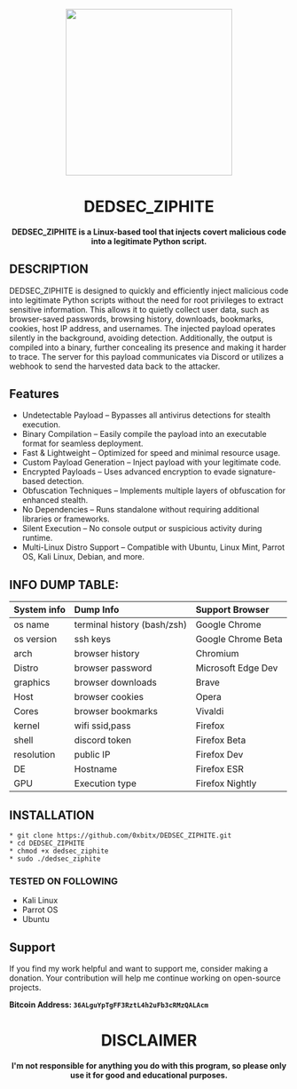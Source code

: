 
<p align="center">
<img src="https://media3.giphy.com/media/v1.Y2lkPTc5MGI3NjExNDFoeGloNGlvcGJ0a3N1c284NGZ2cGZxeHNsam1lZWYzbTU1YWR1cCZlcD12MV9pbnRlcm5hbF9naWZfYnlfaWQmY3Q9Zw/3o6UB6UhHHcjuzmcyk/giphy.gif", width="300">
</p>
<h1 align="center"> DEDSEC_ZIPHITE</h1>
<h4 align="center">DEDSEC_ZIPHITE is a Linux-based tool that injects covert malicious code into a legitimate Python script.</h4>

## DESCRIPTION
DEDSEC_ZIPHITE is designed to quickly and efficiently inject malicious code into legitimate Python scripts without the need for root privileges to extract sensitive information. This allows it to quietly collect user data, such as browser-saved passwords, browsing history, downloads, bookmarks, cookies, host IP address, and usernames. The injected payload operates silently in the background, avoiding detection. Additionally, the output is compiled into a binary, further concealing its presence and making it harder to trace. The server for this payload communicates via Discord or utilizes a webhook to send the harvested data back to the attacker.

## Features

  * Undetectable Payload – Bypasses all antivirus detections for stealth execution.
  * Binary Compilation – Easily compile the payload into an executable format for seamless deployment.
  * Fast & Lightweight – Optimized for speed and minimal resource usage.
  * Custom Payload Generation – Inject payload with your legitimate code.
  * Encrypted Payloads – Uses advanced encryption to evade signature-based detection.
  * Obfuscation Techniques – Implements multiple layers of obfuscation for enhanced stealth.
  * No Dependencies – Runs standalone without requiring additional libraries or frameworks.
  * Silent Execution – No console output or suspicious activity during runtime.
  * Multi-Linux Distro Support – Compatible with Ubuntu, Linux Mint, Parrot OS, Kali Linux, Debian, and more.

## INFO DUMP TABLE:
  
| System info |  Dump Info       | Support Browser   | 
|:------------|:-----------------|:-------------------|
| os name     | terminal history (bash/zsh) | Google Chrome      | 
| os version  | ssh keys         | Google Chrome Beta | 
| arch        | browser history  | Chromium           |   
| Distro      | browser password | Microsoft Edge Dev | 
| graphics    | browser downloads| Brave              | 
| Host        | browser cookies  | Opera              |
| Cores       | browser bookmarks| Vivaldi            |
| kernel      | wifi ssid,pass   | Firefox            |
| shell       | discord token    | Firefox Beta       |
| resolution  | public IP        | Firefox Dev        |
| DE          | Hostname         | Firefox ESR        |
| GPU         | Execution type   | Firefox Nightly    |

## INSTALLATION 
    * git clone https://github.com/0xbitx/DEDSEC_ZIPHITE.git
    * cd DEDSEC_ZIPHITE
    * chmod +x dedsec_ziphite
    * sudo ./dedsec_ziphite

### TESTED ON FOLLOWING
* Kali Linux 
* Parrot OS
* Ubuntu

## Support

If you find my work helpful and want to support me, consider making a donation. Your contribution will help me continue working on open-source projects.

**Bitcoin Address: `36ALguYpTgFF3RztL4h2uFb3cRMzQALAcm`**

<h1 align="center"> DISCLAIMER </h1>

<h4 align="center">I'm not responsible for anything you do with this program, so please only use it for good and educational purposes. </h4>
